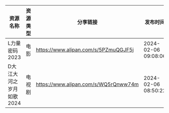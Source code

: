 | 资源名称           | 资源类型 | 分享链接                                 | 发布时间                |
| -------------- | ---- | ------------------------------------ | ------------------- |
| L力量密码2023      | 电影   | https://www.alipan.com/s/5PZmuQGJF5j | 2024-02-06 09:08:06 |
| D大江大河之岁月如歌2024 | 电视剧  | https://www.alipan.com/s/WQ5rQnww74m | 2024-02-06 08:50:22 |
